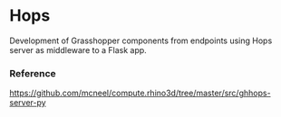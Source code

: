 # Hops

Development of Grasshopper components from endpoints using Hops server as middleware to a Flask app.

### Reference

<https://github.com/mcneel/compute.rhino3d/tree/master/src/ghhops-server-py>
